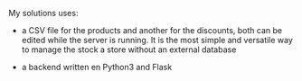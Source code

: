 My solutions uses:

- a CSV file for the products and another for the discounts, both can be edited while the server is running. It is the most simple and versatile way to manage the stock a store without an external database

- a backend written en Python3 and Flask